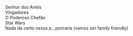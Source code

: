 Senhor dos Anéis </br>
Vingadores </br>
O Poderoso Chefão </br>
Star Wars </br>
Nada da certo nessa p...porcaria (vamos ser family friendly)
